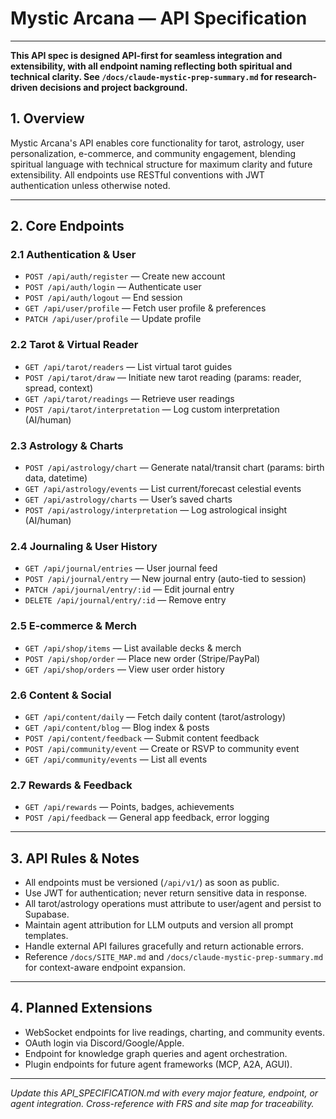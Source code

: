 # Mystic Arcana — API Specification

---

**This API spec is designed API-first for seamless integration and extensibility, with all endpoint naming reflecting both spiritual and technical clarity. See `/docs/claude-mystic-prep-summary.md` for research-driven decisions and project background.**

## 1. Overview

Mystic Arcana's API enables core functionality for tarot, astrology, user personalization, e-commerce, and community engagement, blending spiritual language with technical structure for maximum clarity and future extensibility. All endpoints use RESTful conventions with JWT authentication unless otherwise noted.

---

## 2. Core Endpoints

### 2.1 Authentication & User

* `POST /api/auth/register` — Create new account
* `POST /api/auth/login` — Authenticate user
* `POST /api/auth/logout` — End session
* `GET /api/user/profile` — Fetch user profile & preferences
* `PATCH /api/user/profile` — Update profile

### 2.2 Tarot & Virtual Reader

* `GET /api/tarot/readers` — List virtual tarot guides
* `POST /api/tarot/draw` — Initiate new tarot reading (params: reader, spread, context)
* `GET /api/tarot/readings` — Retrieve user readings
* `POST /api/tarot/interpretation` — Log custom interpretation (AI/human)

### 2.3 Astrology & Charts

* `POST /api/astrology/chart` — Generate natal/transit chart (params: birth data, datetime)
* `GET /api/astrology/events` — List current/forecast celestial events
* `GET /api/astrology/charts` — User’s saved charts
* `POST /api/astrology/interpretation` — Log astrological insight (AI/human)

### 2.4 Journaling & User History

* `GET /api/journal/entries` — User journal feed
* `POST /api/journal/entry` — New journal entry (auto-tied to session)
* `PATCH /api/journal/entry/:id` — Edit journal entry
* `DELETE /api/journal/entry/:id` — Remove entry

### 2.5 E-commerce & Merch

* `GET /api/shop/items` — List available decks & merch
* `POST /api/shop/order` — Place new order (Stripe/PayPal)
* `GET /api/shop/orders` — View user order history

### 2.6 Content & Social

* `GET /api/content/daily` — Fetch daily content (tarot/astrology)
* `GET /api/content/blog` — Blog index & posts
* `POST /api/content/feedback` — Submit content feedback
* `POST /api/community/event` — Create or RSVP to community event
* `GET /api/community/events` — List all events

### 2.7 Rewards & Feedback

* `GET /api/rewards` — Points, badges, achievements
* `POST /api/feedback` — General app feedback, error logging

---

## 3. API Rules & Notes

* All endpoints must be versioned (`/api/v1/`) as soon as public.
* Use JWT for authentication; never return sensitive data in response.
* All tarot/astrology operations must attribute to user/agent and persist to Supabase.
* Maintain agent attribution for LLM outputs and version all prompt templates.
* Handle external API failures gracefully and return actionable errors.
* Reference `/docs/SITE_MAP.md` and `/docs/claude-mystic-prep-summary.md` for context-aware endpoint expansion.

---

## 4. Planned Extensions

* WebSocket endpoints for live readings, charting, and community events.
* OAuth login via Discord/Google/Apple.
* Endpoint for knowledge graph queries and agent orchestration.
* Plugin endpoints for future agent frameworks (MCP, A2A, AGUI).

---

*Update this API\_SPECIFICATION.md with every major feature, endpoint, or agent integration. Cross-reference with FRS and site map for traceability.*

